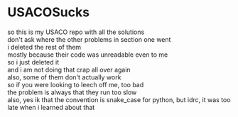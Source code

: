 # USACOSucks
so this is my USACO repo with all the solutions  
don't ask where the other problems in section one went  
i deleted the rest of them  
mostly because their code was unreadable even to me  
so i just deleted it  
and i am not doing that crap all over again  
also, some of them don't actually work  
so if you were looking to leech off me, too bad  
the problem is always that they run too slow  
also, yes ik that the convention is snake_case for python, but idrc, it was too late when i learned about that
